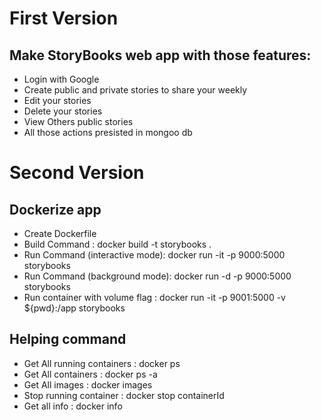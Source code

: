 # First Version
## Make StoryBooks web app with those features:
- Login with Google
- Create public and private stories to share your weekly 
- Edit your stories
- Delete your stories
- View Others public stories
- All those actions presisted in mongoo db

# Second Version
## Dockerize app
- Create Dockerfile
- Build Command : docker build -t storybooks .
- Run Command (interactive mode): docker run -it -p 9000:5000 storybooks
- Run Command (background mode): docker run -d -p 9000:5000 storybooks
- Run container with volume flag : docker run -it -p 9001:5000 -v ${pwd}:/app  storybooks

## Helping command
- Get All running containers : docker ps
- Get All containers : docker ps -a
- Get All images : docker images
- Stop running container : docker stop containerId
- Get all info : docker info